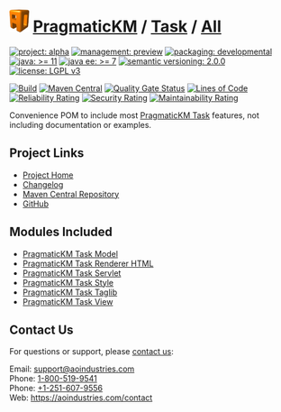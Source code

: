 # [<img src="ao-logo.png" alt="AO Logo" width="35" height="40">](https://github.com/ao-apps) [PragmaticKM](https://github.com/ao-apps/pragmatickm) / [Task](https://github.com/ao-apps/pragmatickm-task) / [All](https://github.com/ao-apps/pragmatickm-task-all)

[![project: alpha](https://pragmatickm.com/ao-badges/project-alpha.svg)](https://aoindustries.com/life-cycle#project-alpha)
[![management: preview](https://pragmatickm.com/ao-badges/management-preview.svg)](https://aoindustries.com/life-cycle#management-preview)
[![packaging: developmental](https://pragmatickm.com/ao-badges/packaging-developmental.svg)](https://aoindustries.com/life-cycle#packaging-developmental)  
[![java: &gt;= 11](https://pragmatickm.com/ao-badges/java-11.svg)](https://docs.oracle.com/en/java/javase/11/)
[![java ee: &gt;= 7](https://pragmatickm.com/ao-badges/javaee-7.svg)](https://docs.oracle.com/javaee/7/)
[![semantic versioning: 2.0.0](https://pragmatickm.com/ao-badges/semver-2.0.0.svg)](http://semver.org/spec/v2.0.0.html)
[![license: LGPL v3](https://pragmatickm.com/ao-badges/license-lgpl-3.0.svg)](https://www.gnu.org/licenses/lgpl-3.0)

[![Build](https://github.com/ao-apps/pragmatickm-task-all/workflows/Build/badge.svg?branch=master)](https://github.com/ao-apps/pragmatickm-task-all/actions?query=workflow%3ABuild)
[![Maven Central](https://maven-badges.herokuapp.com/maven-central/com.pragmatickm/pragmatickm-task-all/badge.svg)](https://maven-badges.herokuapp.com/maven-central/com.pragmatickm/pragmatickm-task-all)
[![Quality Gate Status](https://sonarcloud.io/api/project_badges/measure?branch=master&project=com.pragmatickm%3Apragmatickm-task-all&metric=alert_status)](https://sonarcloud.io/dashboard?branch=master&id=com.pragmatickm%3Apragmatickm-task-all)
[![Lines of Code](https://sonarcloud.io/api/project_badges/measure?branch=master&project=com.pragmatickm%3Apragmatickm-task-all&metric=ncloc)](https://sonarcloud.io/component_measures?branch=master&id=com.pragmatickm%3Apragmatickm-task-all&metric=ncloc)  
[![Reliability Rating](https://sonarcloud.io/api/project_badges/measure?branch=master&project=com.pragmatickm%3Apragmatickm-task-all&metric=reliability_rating)](https://sonarcloud.io/component_measures?branch=master&id=com.pragmatickm%3Apragmatickm-task-all&metric=Reliability)
[![Security Rating](https://sonarcloud.io/api/project_badges/measure?branch=master&project=com.pragmatickm%3Apragmatickm-task-all&metric=security_rating)](https://sonarcloud.io/component_measures?branch=master&id=com.pragmatickm%3Apragmatickm-task-all&metric=Security)
[![Maintainability Rating](https://sonarcloud.io/api/project_badges/measure?branch=master&project=com.pragmatickm%3Apragmatickm-task-all&metric=sqale_rating)](https://sonarcloud.io/component_measures?branch=master&id=com.pragmatickm%3Apragmatickm-task-all&metric=Maintainability)

Convenience POM to include most [PragmaticKM Task](https://github.com/ao-apps/pragmatickm-task) features, not including documentation or examples.

## Project Links
* [Project Home](https://pragmatickm.com/task/all/)
* [Changelog](https://pragmatickm.com/task/all/changelog)
* [Maven Central Repository](https://search.maven.org/artifact/com.pragmatickm/pragmatickm-task-all)
* [GitHub](https://github.com/ao-apps/pragmatickm-task-all)

## Modules Included
* [PragmaticKM Task Model](https://github.com/ao-apps/pragmatickm-task-model)
* [PragmaticKM Task Renderer HTML](https://github.com/ao-apps/pragmatickm-task-renderer-html)
* [PragmaticKM Task Servlet](https://github.com/ao-apps/pragmatickm-task-servlet)
* [PragmaticKM Task Style](https://github.com/ao-apps/pragmatickm-task-style)
* [PragmaticKM Task Taglib](https://github.com/ao-apps/pragmatickm-task-taglib)
* [PragmaticKM Task View](https://github.com/ao-apps/pragmatickm-task-view)

## Contact Us
For questions or support, please [contact us](https://aoindustries.com/contact):

Email: [support@aoindustries.com](mailto:support@aoindustries.com)  
Phone: [1-800-519-9541](tel:1-800-519-9541)  
Phone: [+1-251-607-9556](tel:+1-251-607-9556)  
Web: https://aoindustries.com/contact
